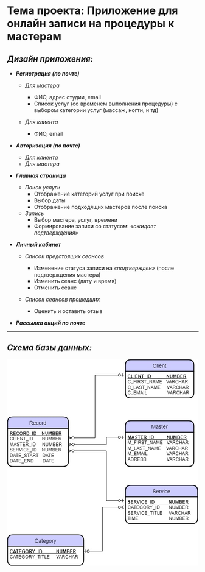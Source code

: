 # Тема проекта: Приложение для онлайн записи на процедуры к мастерам

## _Дизайн приложения:_
* ___Регистрация (по почте)___
    * _Для мастера_
        * ФИО, адрес студии, email
		* Список услуг (со временем выполнения процедуры) с выбором категории услуг (массаж, ногти, и тд)

	* _Для клиента_
		* ФИО, email

* ___Авторизация (по почте)___
	* _Для клиента_
	* _Для мастера_

* ___Главная страница___
	* _Поиск услуги_ 
		* Отображение категорий услуг при поиске
		* Выбор даты
		* Отображение подходящих мастеров после поиска
	* _Запись_
		* Выбор мастера, услуг, времени 
		* Формирование записи со статусом: _«ожидает подтверждения»_
		

* ___Личный кабинет___
	* _Список предстоящих сеансов_
		* Изменение статуса записи на _«подтвержден»_ (после подтверждения мастера)
		* Изменить сеанс (дату и время)
		* Отменить сеанс

	* _Список сеансов прошедших_
		* Оценить и оставить отзыв

* ___Рассылка акций по почте___

***
## _Схема базы данных:_
![](Diagram.jpg)